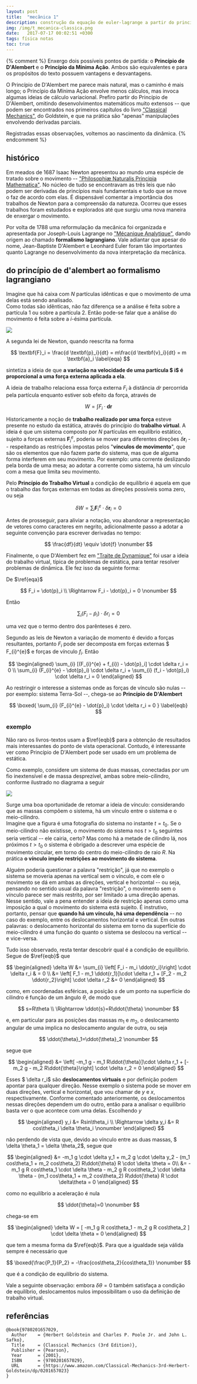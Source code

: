 ```yaml
---
layout: post
title:  "mecânica 1"
description: construção da equação de euler-lagrange a partir do princípio de d'alambert
img: /img/t_mecanica-classica.png
date:   2017-07-17 00:02:51 +0300
tags: física notas
toc: true
---
```


{% comment %}
Enxergo dois possíveis pontos de partida: o **Princípio de D'Alembert** e o **Princípio da Mínima Ação**. Ambos são equivalentes e para os propósitos do texto possuem vantagens e desvantagens. 

O Princípio de D'Alembert me parece mais natural, mas o caminho é mais longo; o Princípio da Mínima Ação envolve menos cálculos, mas invoca algumas ideias de cálculo variacional.
Prefiro partir do Princípio de D'Alembert, omitindo desenvolvimentos matemáticos muito extensos -- que podem ser encontrados nos primeiros capítulos do livro ["Classical Mechanics"](https://www.amazon.com/Classical-Mechanics-3rd-Herbert-Goldstein/dp/0201657023), do Goldstein, e que na prática são "apenas" manipulações envolvendo derivadas parciais.

Registradas essas observações, voltemos ao nascimento da dinâmica.
{% endcomment %}

## histórico

Em meados de 1687 Isaac Newton apresentou ao mundo uma espécie de tratado sobre o movimento -- ["Philosophiæ Naturalis Principia Mathematica"](https://en.wikipedia.org/wiki/Philosophiæ_Naturalis_Principia_Mathematica). No núcleo de tudo se encontravam as três leis que não podem ser derivadas de princípios mais fundamentais e tudo que se move o faz de acordo com elas. É dispensável comentar a importância dos trabalhos de Newton para a compreensão da natureza. Ocorreu que esses trabalhos foram estudados e explorados até que surgiu uma nova maneira de enxergar o movimento.

Por volta de 1788 uma reformulação da mecânica foi organizada e apresentada por Joseph-Louis Lagrange no ["Mécanique Analytique"](https://en.wikipedia.org/wiki/M%C3%A9canique_analytique), dando origem ao chamado **formalismo lagrangiano**. Vale adiantar que apesar do nome, Jean-Baptiste D'Alembert e Leonhard Euler foram tão importantes quanto Lagrange no desenvolvimento da nova interpretação da mecânica.

## do princípio de d'alembert ao formalismo lagrangiano

Imagine que há caixa com $N$ partículas idênticas e que o movimento de uma delas está sendo analisado.<br/>
Como todas são idênticas, não faz diferença se a análise é feita sobre a partícula $1$ ou sobre a partícula $2$. Então pode-se falar que a análise do movimento é feita sobre a $i$-ésima partícula.<br/>

![](/img/mecanica1_diag-box.png)

A segunda lei de Newton, quando reescrita na forma

$$ \textbf{F}_i = \frac{d \textbf{p}_i}{dt} = m\frac{d \textbf{v}_i}{dt} = m \textbf{a}_i \label{eqa} $$

sintetiza a ideia de que **a variação na velocidade de uma partícula $ i$ é proporcional a uma força externa aplicada a ela**. 

A ideia de trabalho relaciona essa força externa $F_i$ à distância $dr$ percorrida pela partícula enquanto estiver sob efeito da força, através de

$$W = \int F_i \cdot \textbf{dr}$$

Historicamente a noção de **trabalho realizado por uma força** esteve presente no estudo da estática, através do princípio do **trabalho virtual**. A ideia é que um sistema composto por $N$ partículas em equilíbrio estático, sujeito a forças externas $\textbf{F}_{i}^{e}$, poderia se mover para diferentes direções $\delta \textbf{r}_i$ -- respeitando as restrições impostas pelos "**vínculos de movimento**", que são os elementos que não fazem parte do sistema, mas que de alguma forma interferem em seu movimento. Por exemplo: uma corrente deslizando pela borda de uma mesa; ao adotar a corrente como sistema, há um vínculo com a mesa que limita seu movimento.

Pelo **Princípio do Trabalho Virtual** a condição de equilíbrio é aquela em que o trabalho das forças externas em todas as direções possíveis soma zero, ou seja

$$\delta W = \sum_{i} \textbf{F}_{i}^{e} \cdot \delta \textbf{r}_i = 0$$

Antes de prosseguir, para aliviar a notação, vou abandonar a representação de vetores como caracteres em negrito, adicionalmente passo a adotar a seguinte convenção para escrever derivadas no tempo:

$$ \frac{df}{dt} \equiv \dot{f} \nonumber $$

Finalmente, o que D'Alembert fez em ["Traite de Dynamique"](https://books.google.com.br/books?id=5R4OAAAAQAAJ) foi usar a ideia do trabalho virtual, típica de problemas de estática, para tentar resolver problemas de dinâmica. Ele fez isso da seguinte forma:

De $\ref{eqa}$

$$ F_i = \dot{p}_i \\ \Rightarrow F_i - \dot{p}_i = 0 \nonumber $$

Então

$$ \sum_{i} (F_i - \dot{p}_i) \cdot \delta r_i = 0 $$

uma vez que o termo dentro dos parênteses é zero.

Segundo as leis de Newton a variação de momento é devido a forças resultantes, portanto $F_i$ pode ser decomposta em forças externas $ F_{i}^{e}$ e forças de vínculo $f_{i}$. Então

$$
\begin{aligned}
\sum_{i} [(F_{i}^{e} + f_{i}) - \dot{p}_i] \cdot \delta r_i = 0 \\ 
\sum_{i} (F_{i}^{e} - \dot{p}_i) \cdot \delta r_i + \sum_{i} (f_i - \dot{p}_i) \cdot \delta r_i = 0
\end{aligned}
$$

Ao restringir o interesse a sistemas onde as forças de vínculo são nulas -- por exemplo: sistema Terra-Sol --, chega-se ao **Princípio de D'Alembert**

$$ \boxed{ \sum_{i} (F_{i}^{e} - \dot{p}_i) \cdot \delta r_i = 0 } \label{eqb} $$


<div markdown="1" class="example">

### exemplo

Não raro os livros-textos usam a $\ref{eqb}$ para a obtenção de resultados mais interessantes do ponto de vista operacional. Contudo, é interessante ver como Princípio de D'Alembert pode ser usado em um problema de estática. 

Como exemplo, considere um sistema de duas massas, conectadas por um fio inextensível e de massa desprezível, ambas sobre meio-cilindro, conforme ilustrado no diagrama a seguir

![](/img/mecanica1_cilindro.png)

Surge uma boa oportunidade de retomar a ideia de vínculo: considerando que as massas compõem o sistema, há um vínculo entre o sistema e o meio-cilindro.<br/>
Imagine que a figura é uma fotografia do sistema no instante $t=t_0$. Se o meio-cilindro não existisse, o movimento do sistema nos $t>t_0$ seguintes seria vertical -- ele cairia, certo? Mas como há a metade de cilindro lá, nos próximos $t>t_0$ o sistema é obrigado a descrever uma espécie de movimento circular, em torno do centro do meio-cilindro de raio $R$. Na prática **o vínculo impõe restrições ao movimento do sistema**. 

Alguém poderia questionar a palavra "restrição", já que no exemplo o sistema se moveria apenas na vertical sem o vínculo, e com ele o movimento se dá em ambas as direções, vertical e horizontal -- ou seja, pensando no sentido usual da palavra "restrição", o movimento sem o vínculo parece ser mais restrito, por ser limitado a uma direção apenas.<br/>
Nesse sentido, vale a pena entender a ideia de restrição apenas como uma imposição a qual o movimento do sistema está sujeito. É instrutivo, portanto, pensar que **quando há um vínculo, há uma dependência** -- no caso do exemplo, entre os deslocamentos horizontal e vertical. Em outras palavras: o deslocamento horizontal do sistema em torno da superfície do meio-cilindro é uma função do quanto o sistema se deslocou na vertical -- e vice-versa.

Tudo isso observado, resta tentar descobrir qual é a condição de equilíbrio. Segue de $\ref{eqb}$ que

$$
\begin{aligned}
\delta W &= \sum_{i} \left[ F_i - m_i \ddot{r_i}\right] \cdot \delta r_i & = 0 \\
&= \left[ F_1 - m_1 \ddot{r_1}]\cdot \delta r_1 + [F_2 - m_2 \ddot{r_2}\right] \cdot \delta r_2 &= 0
\end{aligned}
$$

como, em coordenadas esféricas, a posição $s$ de um ponto na superfície do cilindro é função de um ângulo $\theta$, de modo que

$$ s=R\theta \\ \Rightarrow \ddot{s}=R\ddot{\theta} \nonumber $$

e, em particular para as posições das massas $m_1$ e $m_2$, o deslocamento angular de uma implica no deslocamento angular de outra, ou seja

$$ \ddot{\theta}_1=\ddot{\theta}_2 \nonumber $$

segue que

$$
\begin{aligned}
&= \left[ -m_1 g - m_1 R\ddot{\theta}]\cdot \delta r_1 + [-m_2 g - m_2 R\ddot{\theta}\right] \cdot \delta r_2 = 0
\end{aligned}
$$

Esses $ \delta r_i$ são **deslocamentos virtuais** e por definição podem apontar para qualquer direção. Nesse exemplo o sistema pode se mover em duas direções, vertical e horizontal, que vou chamar de $y$ e $x$, respectivamente. Conforme comentado anteriormente, os deslocamentos nessas direções dependem um do outro, então para a analisar o equilíbrio basta ver o que acontece com uma delas. Escolhendo $y$

$$
\begin{aligned}
y_i &= Rsin\theta_i \\ 
\Rightarrow \delta y_i &= R cos\theta_i \delta \theta_i \nonumber 
\end{aligned}
$$

não perdendo de vista que, devido ao vínculo entre as duas massas, $ \delta \theta_1 = \delta \theta_2$, segue que

$$
\begin{aligned}
&= -m_1 g \cdot \delta y_1 + m_2 g \cdot \delta y_2 - (m_1 cos\theta_1 + m_2 cos\theta_2) R\ddot{\theta} R \cdot \delta \theta = 0\\
&= -m_1 g R cos\theta_1 \cdot \delta \theta - m_2 g R cos\theta_2 \cdot \delta \theta - (m_1 cos\theta_1 + m_2 cos\theta_2) R\ddot{\theta} R \cdot \delta\theta = 0
\end{aligned}
$$

como no equilíbrio a aceleração é nula 

$$ \ddot{\theta}=0 \nonumber $$

chega-se em

$$
\begin{aligned}
\delta W = [ -m_1 g R cos\theta_1 - m_2 g R cos\theta_2 ] \cdot \delta \theta = 0
\end{aligned}
$$

que tem a mesma forma da $\ref{eqb}$. Para que a igualdade seja válida sempre é necessário que

$$ \boxed{\frac{P_1}{P_2} = -\frac{cos\theta_2}{cos\theta_1}} \nonumber $$

que é a condição de equilíbrio do sistema. 

Vale a seguinte observação: embora $\delta\theta=0$ também satisfaça a condição de equilíbrio, deslocamentos nulos impossibilitam o uso da definição de trabalho virtual.

</div>

## referências

```
@book{9780201657029,
  Author    = {Herbert Goldstein and Charles P. Poole Jr. and John L. Safko},
  Title     = {Classical Mechanics (3rd Edition)},
  Publisher = {Pearson},
  Year      = {2001},
  ISBN      = {9780201657029},
  URL       = {https://www.amazon.com/Classical-Mechanics-3rd-Herbert-Goldstein/dp/0201657023}
}
```

